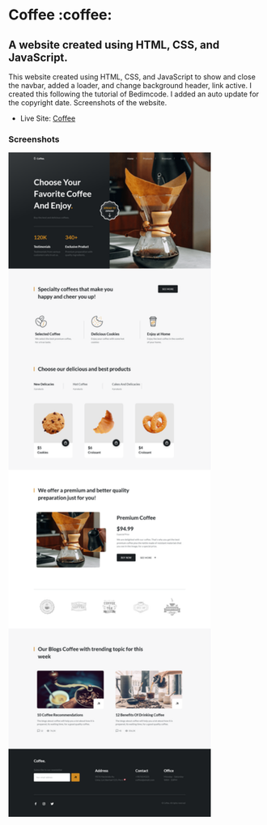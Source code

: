 <h1>Coffee :coffee:</h1>

<h2>A website created using HTML, CSS, and JavaScript.</h2>

<p>This website created using HTML, CSS, and JavaScript to show and close the navbar, added a loader, and change background header, link active. I created this following the tutorial of Bedimcode. I added an auto update for the copyright date. Screenshots of the website.</p>

- Live Site: [Coffee](https://coffee-website-design.netlify.app/)

### Screenshots

<img src="/screenshot/screenshot.png" width="400">